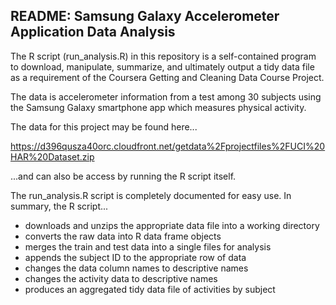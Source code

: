 ## README: Samsung Galaxy Accelerometer Application Data Analysis 

The R script (run_analysis.R) in this repository is a self-contained program to download, manipulate, summarize, and ultimately output a tidy data 
file as a requirement of the Coursera Getting and Cleaning Data Course Project.

The data is accelerometer information from a test among 30 subjects using the Samsung Galaxy smartphone app which measures physical
activity.  

The data for this project may be found here...

https://d396qusza40orc.cloudfront.net/getdata%2Fprojectfiles%2FUCI%20HAR%20Dataset.zip

...and can also be access by running the R script itself.

The run_analysis.R script is completely documented for easy use.  In summary, the R script...
 
   - downloads and unzips the appropriate data file into a working directory
   - converts the raw data into R data frame objects
   - merges the train and test data into a single files for analysis
   - appends the subject ID to the appropriate row of data
   - changes the data column names to descriptive names
   - changes the activity data to descriptive names
   - produces an aggregated tidy data file of activities by subject

